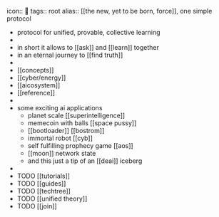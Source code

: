 icon:: 🔵
tags:: root
alias:: [[the new, yet to be born, force]], one simple protocol

- protocol for unified, provable, collective learning
-
- in short it allows to [[ask]] and [[learn]] together
- in an eternal journey to [[find truth]]
-
- [[concepts]]
- [[cyber/energy]]
- [[aicosystem]]
- [[reference]]
-
- some exciting ai applications
	- planet scale [[superintelligence]]
	- memecoin with balls [[space pussy]]
	- [[bootloader]] [[bostrom]]
	- immortal robot [[cyb]]
	- self fulfilling prophecy game [[aos]]
	- [[moon]] network state
	- and this just a tip of an [[deai]] iceberg
-
- TODO [[tutorials]]
- TODO [[guides]]
- TODO [[techtree]]
- TODO [[unified theory]]
- TODO [[join]]